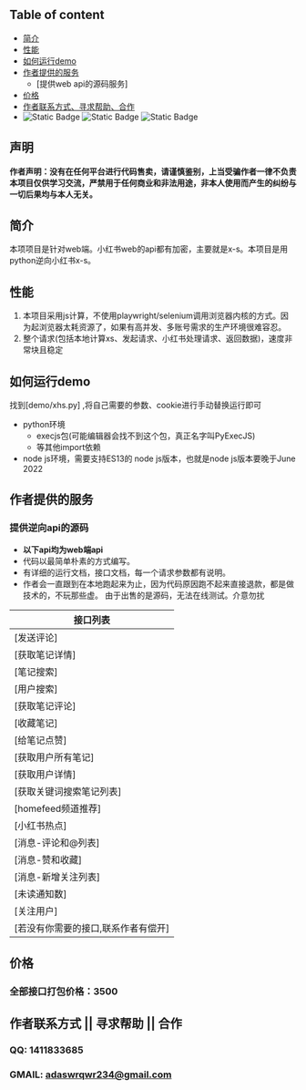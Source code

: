 ## Table of content
- [简介](#简介)
- [性能](#性能)
- [如何运行demo](#如何运行demo)
- [作者提供的服务](#作者提供的服务)
  - [提供web api的源码服务]
- [价格](#价格)
- [作者联系方式、寻求帮助、合作](#作者联系方式--寻求帮助--合作)
- 
  ![Static Badge](https://img.shields.io/badge/GitHub-blue?logo=GitHub&labelColor=black)
  ![Static Badge](https://img.shields.io/badge/author-3.7/3.8-blue?logo=Python&label=python&labelColor=black)
  ![Static Badge](https://img.shields.io/badge/Node.js-v18.16.1-blue?logo=Node.js&labelColor=black)

## 声明
**作者声明：没有在任何平台进行代码售卖，请谨慎鉴别，上当受骗作者一律不负责**
**本项目仅供学习交流，严禁用于任何商业和非法用途，非本人使用而产生的纠纷与一切后果均与本人无关。**
## 简介
本项项目是针对web端。小红书web的api都有加密，主要就是x-s。本项目是用python逆向小红书x-s。
## 性能
1. 本项目采用js计算，不使用playwright/selenium调用浏览器内核的方式。因为起浏览器太耗资源了，如果有高并发、多账号需求的生产环境很难容忍。
2. 整个请求(包括本地计算xs、发起请求、小红书处理请求、返回数据)，速度非常块且稳定
## 如何运行demo
找到[demo/xhs.py] ,将自己需要的参数、cookie进行手动替换运行即可
- python环境
  - execjs包(可能编辑器会找不到这个包，真正名字叫PyExecJS)
  - 等其他import依赖
- node js环境，需要支持ES13的 node js版本，也就是node js版本要晚于June 2022
## 作者提供的服务
### 提供逆向api的源码
- **以下api均为web端api**
- 代码以最简单朴素的方式编写。
- 有详细的运行文档，接口文档，每一个请求参数都有说明。
- 作者会一直跟到在本地跑起来为止，因为代码原因跑不起来直接退款，都是做技术的，不玩那些虚。
由于出售的是源码，无法在线测试。介意勿扰

| 接口列表        | 
|-------------|
| [发送评论]      |
| [获取笔记详情]    |
| [笔记搜索]      |
| [用户搜索]      |
| [获取笔记评论]    |
| [收藏笔记]      |
| [给笔记点赞]     |
| [获取用户所有笔记]  |
| [获取用户详情]    |
| [获取关键词搜索笔记列表] |
| [homefeed频道推荐] |
| [小红书热点]     |
| [消息-评论和@列表] |
| [消息-赞和收藏]   |
| [消息-新增关注列表] |
| [未读通知数]     |
| [关注用户]      |
| [若没有你需要的接口,联系作者有偿开]          |

## 价格
### 全部接口打包价格：3500

## 作者联系方式 || 寻求帮助 || 合作
### QQ: 1411833685
### GMAIL: adaswrqwr234@gmail.com
